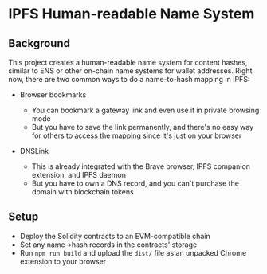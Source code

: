 # IPFS Human-readable Name System

## Background
This project creates a human-readable name system for content hashes, similar to ENS or other on-chain name systems for wallet addresses. 
Right now, there are two common ways to do a name-to-hash mapping in IPFS:

- Browser bookmarks
	- You can bookmark a gateway link and even use it in private browsing mode
	- But you have to save the link permanently, and there's no easy way for others to access the mapping since it's just on your browser

- DNSLink
	- This is already integrated with the Brave browser, IPFS companion extension, and IPFS daemon
	- But you have to own a DNS record, and you can't purchase the domain with blockchain tokens

## Setup
- Deploy the Solidity contracts to an EVM-compatible chain
- Set any name->hash records in the contracts' storage
- Run `npm run build` and upload the `dist/` file as an unpacked Chrome extension to your browser
